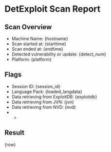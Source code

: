 # DetExploit Scan Report

## Scan Overview

- Machine Name: {hostname}
- Scan started at: {starttime}
- Scan ended at: {endtime}
- Detected vulnerability or update: {detect_num}
- Platform: {platform}

## Flags

- Session ID: {session_id}
- Language Pack: {loaded_langdata}
- Data retrieving from ExploitDB: {exploitdb}
- Data retrieving from JVN: {jvn}
- Data retrieving from NVD: {nvd}
- -

## Result

{row}
